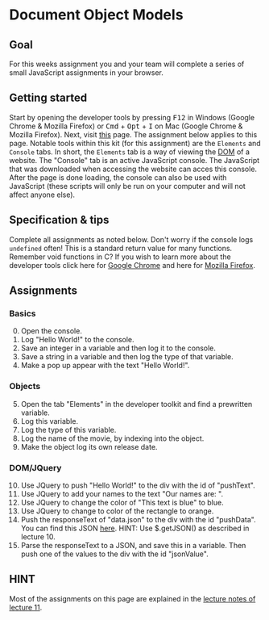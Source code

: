 # Document Object Models

## Goal

For this weeks assignment you and your team will complete a series of small JavaScript assignments in your browser.

## Getting started

Start by opening the developer tools by pressing <kbd>F12</kbd> in Windows (Google Chrome & Mozilla Firefox) or <kbd>Cmd</kbd> + <kbd>Opt</kbd> + <kbd>I</kbd> on Mac (Google Chrome & Mozilla Firefox).
Next, visit [this](https://niettimmeijer.github.io/Week8GO/go.html) page. The assignment below applies to this page.
Notable tools within this kit (for this assignment) are the `Elements` and `Console` tabs. In short, the `Elements` tab is a way of viewing the [DOM](https://en.wikipedia.org/wiki/Document_Object_Model) of a website. The "Console" tab is an active JavaScript console. The JavaScript that was downloaded when accessing the website can acces this console. After the page is done loading, the console can also be used with JavaScript (these scripts will only be run on your computer and will not affect anyone else).  

## Specification & tips

Complete all assignments as noted below. Don't worry if the console logs `undefined` often! This is a standard return value for many functions. Remember void functions in C?
If you wish to learn more about the developer tools click here for [Google Chrome](https://developer.chrome.com/devtools) and here for [Mozilla Firefox](https://developer.mozilla.org/son/docs/Tools).

## Assignments

### Basics

0. Open the console.
1. Log "Hello World!" to the console.
2. Save an integer in a variable and then log it to the console.
3. Save a string in a variable and then log the type of that variable.
4. Make a pop up appear with the text "Hello World!".

### Objects

5. Open the tab "Elements" in the developer toolkit and find a prewritten variable.
6. Log this variable.
7. Log the type of this variable.
8. Log the name of the movie, by indexing into the object.
9. Make the object log its own release date.

### DOM/JQuery

10. Use JQuery to push "Hello World!" to the div with the id of "pushText".
11. Use JQuery to add your names to the text "Our names are: ".
12. Use JQuery to change the color of "This text is blue" to blue.
13. Use JQuery to change to color of the rectangle to orange.
14. Push the responseText of "data.json" to the div with the id "pushData". You can find this JSON [here](https://niettimmeijer.github.io/Week8GO/data.json). HINT: Use $.getJSON() as described in lecture 10.
15. Parse the responseText to a JSON, and save this in a variable. Then push one of the values to the div with the id "jsonValue".

## HINT
Most of the assignments on this page are explained in the [lecture notes of lecture 11](https://cs50x.mprog.nl/lectures/week-11#_some_closure).
